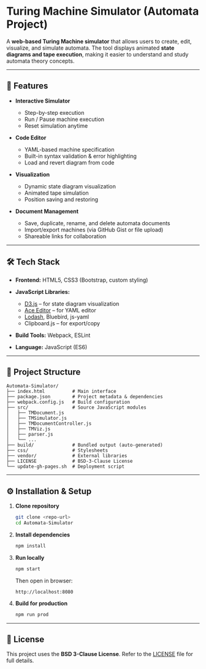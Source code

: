 # Turing Machine Simulator (Automata Project)

A **web-based Turing Machine simulator** that allows users to create, edit, visualize, and simulate automata.
The tool displays animated **state diagrams and tape execution**, making it easier to understand and study automata theory concepts.

---

## 🚀 Features

* **Interactive Simulator**

  * Step-by-step execution
  * Run / Pause machine execution
  * Reset simulation anytime
* **Code Editor**

  * YAML-based machine specification
  * Built-in syntax validation & error highlighting
  * Load and revert diagram from code
* **Visualization**

  * Dynamic state diagram visualization
  * Animated tape simulation
  * Position saving and restoring
* **Document Management**

  * Save, duplicate, rename, and delete automata documents
  * Import/export machines (via GitHub Gist or file upload)
  * Shareable links for collaboration

---

## 🛠️ Tech Stack

* **Frontend:** HTML5, CSS3 (Bootstrap, custom styling)
* **JavaScript Libraries:**

  * [D3.js](https://d3js.org/) – for state diagram visualization
  * [Ace Editor](https://ace.c9.io/) – for YAML editor
  * [Lodash](https://lodash.com/), Bluebird, js-yaml
  * Clipboard.js – for export/copy
* **Build Tools:** Webpack, ESLint
* **Language:** JavaScript (ES6)

---

## 📂 Project Structure

```
Automata-Simulator/
├── index.html          # Main interface
├── package.json        # Project metadata & dependencies
├── webpack.config.js   # Build configuration
├── src/                # Source JavaScript modules
│   ├── TMDocument.js
│   ├── TMSimulator.js
│   ├── TMDocumentController.js
│   ├── TMViz.js
│   ├── parser.js
│   └── ...
├── build/              # Bundled output (auto-generated)
├── css/                # Stylesheets
├── vendor/             # External libraries
├── LICENSE             # BSD-3-Clause License
└── update-gh-pages.sh  # Deployment script
```

---

## ⚙️ Installation & Setup

1. **Clone repository**

   ```bash
   git clone <repo-url>
   cd Automata-Simulator
   ```

2. **Install dependencies**

   ```bash
   npm install
   ```

3. **Run locally**

   ```bash
   npm start
   ```

   Then open in browser:

   ```
   http://localhost:8080
   ```

4. **Build for production**

   ```bash
   npm run prod
   ```

---


## 📜 License

This project uses the **BSD 3-Clause License**.
Refer to the [LICENSE](LICENSE) file for full details.
